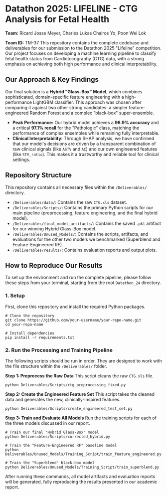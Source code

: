 # Datathon 2025: LIFELINE - CTG Analysis for Fetal Health

**Team:** Ricard Josse Meyer, Charles Lukas Chairos Yo, Poon Wei Lok

**Team ID:** TM-37
This repository contains the complete codebase and deliverables for our submission to the Datathon 2025 "Lifeline" competition. Our project focuses on developing a machine learning pipeline to classify fetal health status from Cardiotocography (CTG) data, with a strong emphasis on achieving both high performance and clinical interpretability.

## Our Approach & Key Findings

Our final solution is a **Hybrid "Glass-Box" Model**, which combines sophisticated, domain-specific feature engineering with a high-performance LightGBM classifier. This approach was chosen after comparing it against two other strong candidates: a simpler feature-engineered Random Forest and a complex "black-box" super-ensemble.

*   **Peak Performance:** Our hybrid model achieves a **96.9% accuracy** and a critical **97.1% recall** for the "Pathologic" class, matching the performance of complex ensembles while remaining fully interpretable.
*   **Clinical Interpretability:** Through SHAP analysis, we have confirmed that our model's decisions are driven by a transparent combination of raw clinical signals (like `ASTV` and `AC`) and our own engineered features (like `STV_ratio`). This makes it a trustworthy and reliable tool for clinical settings.

## Repository Structure

This repository contains all necessary files within the `/Deliverables/` directory.

*   `/Deliverables/data/`: Contains the raw `CTG.xls` dataset.
*   `/Deliverables/Scripts/`: Contains the primary Python scripts for our main pipeline (preprocessing, feature engineering, and the final hybrid model).
*   `/Deliverables/final_model_artifacts/`: Contains the saved `.pkl` artifact for our winning Hybrid Glass-Box model.
*   `/Deliverables/Unused_Models/`: Contains the scripts, artifacts, and evaluations for the other two models we benchmarked (Superblend and Feature-Engineered RF).
*   `/Deliverables/results/`: Contains evaluation reports and output plots.

## How to Reproduce Our Results

To set up the environment and run the complete pipeline, please follow these steps from your terminal, starting from the root `Datathon_24` directory.

### 1. Setup

First, clone this repository and install the required Python packages.

```
# Clone the repository
git clone https://github.com/your-username/your-repo-name.git
cd your-repo-name

# Install dependencies
pip install -r requirements.txt
```

### 2. Run the Processing and Training Pipeline

The following scripts should be run in order. They are designed to work with the file structure within the `/Deliverables/` folder.

**Step 1: Preprocess the Raw Data**
This script cleans the raw `CTG.xls` file.

```
python Deliverables/Scripts/ctg_preprocessing_fixed.py
```

**Step 2: Create the Engineered Feature Set**
This script takes the cleaned data and generates the new, clinically-inspired features.

```
python Deliverables/Scripts/create_engineered_test_set.py
```

**Step 3: Train and Evaluate All Models**
Run the training scripts for each of the three models discussed in our report.

```
# Train our final "Hybrid Glass-Box" model
python Deliverables/Scripts/corrected_hybrid.py

# Train the "Feature-Engineered RF" baseline model
python Deliverables/Unused_Models/Training_Script/train_feature_engineered.py

# Train the "Superblend" black-box model
python Deliverables/Unused_Models/Training_Script/train_superblend.py
```

After running these commands, all model artifacts and evaluation reports will be generated, fully reproducing the results presented in our academic report.
```
